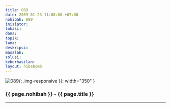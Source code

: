 ```yaml
---
title: 089
date: 2089-01-23 11:08:00 +07:00
nohibah: 089
inisiator: 
lokasi: 
dana: 
topik: 
lama: 
deskripsi: 
masalah: 
solusi: 
keberhasilan: 
layout: hibahcmb
---
```


![089](/static/img/hibahcmb/089.png){: .img-responsive }{: width="350" }

### {{ page.nohibah }} - {{ page.title }}

---

